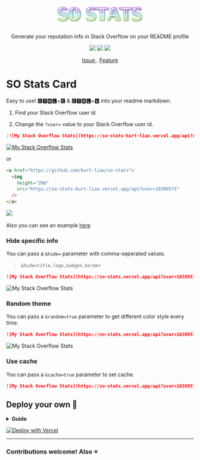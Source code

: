 </br>

<div align="center">
  <h1><img src="./assets/image/SoStats.png" alt="So Stats" height="50"/></h1>
  <p>Generate your reputation info in Stack Overflow on your README profile</p>
  
  <img src="https://img.shields.io/github/deployments/kurt-liao/so-stats/production?label=vercel&logo=vercel" />
  <img src="https://img.shields.io/badge/license-MIT-brightgreen" />
  <img src="https://img.shields.io/badge/license-BEERWARE%20%F0%9F%8D%BA-yellowgreen" />
  
</div>

<p align="center">
  <a href="https://github.com/kurt-liao/so-stats/issues"> Issue </a>
  .
  <a href="https://github.com/kurt-liao/so-stats/pulls"> Feature </a>
</p>

# SO Stats Card

Easy to use! 🅲🆃🆁🅻+🅲 & 🅲🆃🆁🅻+🆅 into your readme markdown.

1. Find your Stack Overflow user id

2. Change the `?user=` value to your Stack Overflow user id.

```md
[![My Stack Overflow Stats](https://so-stats-kurt-liao.vercel.app/api?user=10389571)](https://github.com/kurt-liao/so-stats)
```

[![My Stack Overflow Stats](https://so-stats-kurt-liao.vercel.app/api?user=10389571)](https://github.com/kurt-liao/so-stats)

or

```html
<a href="https://github.com/kurt-liao/so-stats">
  <img
    height="200"
    src="https://so-stats-kurt-liao.vercel.app/api?user=10389571"
  />
</a>
```

<a href="https://github.com/kurt-liao/so-stats"> 
  <img height="200" src="https://so-stats-kurt-liao.vercel.app/api?user=10389571"/>
</a>

Also you can see an example [here](https://github.com/kurt-liao/kurt-liao)

### Hide specific info

You can pass a  `&hide=` parameter with comma-seperated values.

> `&hide=title,logo,badges,border`

```md
![My Stack Overflow Stats](https://so-stats.vercel.app/api?user=10389571&hide=title,logo,border)
```

![My Stack Overflow Stats](https://so-stats.vercel.app/api?user=10389571&hide=title,logo,border)


### Random theme

You can pass a `&random=true` parameter to get different color style every time.

```md
![My Stack Overflow Stats](https://so-stats.vercel.app/api?user=10389571&random=true)
```

![My Stack Overflow Stats](https://so-stats.vercel.app/api?user=10389571&random=true)


### Use cache

You can pass a `&cache=true` parameter to set cache.

```md
![My Stack Overflow Stats](https://so-stats.vercel.app/api?user=10389571&cache=true)
```


## Deploy your own 🚀

<details>
  <summary> <strong>Guide</strong> </summary>

- Fork this repo
- Sign up and log in into [Vercel](https://vercel.com/)
- Go to Vercel [dashboard](https://vercel.com/dashboard)
- Click `Import Project`
- Click `Import Git Respository`
- Click `delpoy`, and done. Find out your domain and start to use it!
</details>

<a href="https://vercel.com/new/clone?repository-url=https%3A%2F%2Fgithub.com%2Fkurt-liao%2Fso-stats"><img src="https://vercel.com/button" alt="Deploy with Vercel"/></a>

---

<h3>Contributions welcome! Also ⭐ </h3>
